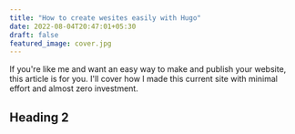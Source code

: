 ```yaml
---
title: "How to create wesites easily with Hugo"
date: 2022-08-04T20:47:01+05:30
draft: false
featured_image: cover.jpg
---
```


If you're like me and want an easy way to make and publish your website, this article is for you. I'll cover how I made this current site with minimal effort and almost zero investment. 

## Heading 2

<script src="https://gist.github.com/anshajk/b8fd4030892047f0b0f8e1c05598f2ce.js"></script>